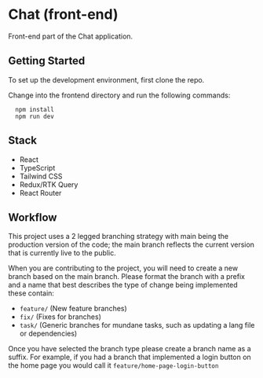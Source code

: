 # Chat (front-end)

Front-end part of the Chat application.

## Getting Started

To set up the development environment, first clone the repo.

Change into the frontend directory and run the following commands:

```
  npm install
  npm run dev
```

## Stack

- React
- TypeScript
- Tailwind CSS
- Redux/RTK Query
- React Router

## Workflow

This project uses a 2 legged branching strategy with main being the production version of the code; the main branch reflects the current version that is currently live to the public.

When you are contributing to the project, you will need to create a new branch based on the main branch. Please format the branch with a prefix and a name that best describes the type of change being implemented these contain:

- `feature/` (New feature branches)
- `fix/` (Fixes for branches)
- `task/` (Generic branches for mundane tasks, such as updating a lang file or dependencies)

Once you have selected the branch type please create a branch name as a suffix. For example, if you had a branch that implemented a login button on the home page you would call it `feature/home-page-login-button`
